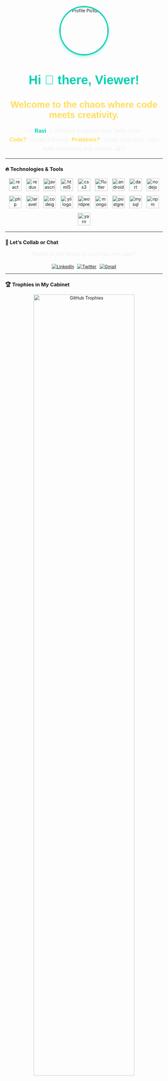 <p align="center">
  <img src="https://media.licdn.com/dms/image/v2/C5603AQEtg96V69MDGg/profile-displayphoto-shrink_800_800/profile-displayphoto-shrink_800_800/0/1614674333625?e=1744848000&v=beta&t=OCPvE_UgiEYtvrY-k_-DbYjIBt4EZoSo40ad1bAb-sY" alt="Profile Picture" width="150" style="border-radius: 50%; border: 4px solid #00d1b2; box-shadow: 0 4px 10px rgba(0, 209, 178, 0.3);">
</p>

<h1 align="center" style="color: #00d1b2; font-family: 'Poppins', sans-serif; font-size: 2.5rem; margin-bottom: 10px;">Hi 👋 there, Viewer!</h1>

<h3 align="center" style="color: #ffdd57; font-family: 'Poppins', sans-serif; font-size: 1.8rem; margin-bottom: 20px;">Welcome to the chaos where code meets creativity.</h3>

<p align="center" style="color: #f0f0f0; font-family: 'Poppins', sans-serif; font-size: 1.1rem; line-height: 1.6;">
  I’m <strong style="color: #00d1b2;">Ravi</strong>, a Software Engineer from Delhi, India. <br> 
  <strong style="color: #ffdd57;">Code?</strong> I speak it fluently. <strong style="color: #ffdd57;">Problems?</strong> I crush them daily. Let’s build something that matters. 💻🔥
</p>

---

### 🔥 Technologies & Tools

<div align="center" style="display: flex; flex-wrap: wrap; justify-content: center; gap: 15px; margin: 20px 0;">
  <!-- Frontend Technologies -->
  <img src="https://cdn.jsdelivr.net/gh/devicons/devicon/icons/react/react-original.svg" height="40" alt="react logo" title="React">
  <img src="https://cdn.jsdelivr.net/gh/devicons/devicon/icons/redux/redux-original.svg" height="40" alt="redux logo" title="Redux">
  <img src="https://cdn.jsdelivr.net/gh/devicons/devicon/icons/javascript/javascript-original.svg" height="40" alt="javascript logo" title="JavaScript">
  <img src="https://cdn.jsdelivr.net/gh/devicons/devicon/icons/html5/html5-original.svg" height="40" alt="html5 logo" title="HTML5">
  <img src="https://cdn.jsdelivr.net/gh/devicons/devicon/icons/css3/css3-original.svg" height="40" alt="css3 logo" title="CSS3">
  <img src="https://cdn.jsdelivr.net/gh/devicons/devicon/icons/flutter/flutter-original.svg" height="40" alt="flutter logo" title="Flutter">
  <img src="https://cdn.jsdelivr.net/gh/devicons/devicon/icons/androidstudio/androidstudio-original.svg" height="40" alt="androidstudio logo" title="Android Studio">
  <img src="https://cdn.jsdelivr.net/gh/devicons/devicon/icons/dart/dart-original.svg" height="40" alt="dart logo" title="Dart">

  <!-- Backend Technologies -->
  <img src="https://cdn.jsdelivr.net/gh/devicons/devicon/icons/nodejs/nodejs-original.svg" height="40" alt="nodejs logo" title="Node.js">
  <img src="https://cdn.jsdelivr.net/gh/devicons/devicon/icons/php/php-original.svg" height="40" alt="php logo" title="PHP">
  <img src="https://cdn.jsdelivr.net/gh/devicons/devicon/icons/laravel/laravel-original.svg" height="40" alt="laravel logo" title="Laravel">
  <img src="https://cdn.jsdelivr.net/gh/devicons/devicon/icons/codeigniter/codeigniter-plain.svg" height="40" alt="codeigniter logo" title="CodeIgniter">
  <img src="https://cdn.jsdelivr.net/gh/devicons/devicon/icons/yii/yii-original.svg" height="40" alt="yii logo" title="Yii">

  <!-- CMS & Others -->
  <img src="https://cdn.jsdelivr.net/gh/devicons/devicon/icons/wordpress/wordpress-original.svg" height="40" alt="wordpress logo" title="WordPress">

  <!-- Databases -->
  <img src="https://cdn.jsdelivr.net/gh/devicons/devicon/icons/mongodb/mongodb-original.svg" height="40" alt="mongodb logo" title="MongoDB">
  <img src="https://cdn.jsdelivr.net/gh/devicons/devicon/icons/postgresql/postgresql-original.svg" height="40" alt="postgresql logo" title="PostgreSQL">
  <img src="https://cdn.jsdelivr.net/gh/devicons/devicon/icons/mysql/mysql-original.svg" height="40" alt="mysql logo" title="MySQL">

  <!-- Tools & Package Managers -->
  <img src="https://cdn.jsdelivr.net/gh/devicons/devicon/icons/npm/npm-original-wordmark.svg" height="40" alt="npm logo" title="NPM">
  <img src="https://cdn.jsdelivr.net/gh/devicons/devicon/icons/yarn/yarn-original.svg" height="40" alt="yarn logo" title="Yarn">
</div>

---

### 💬 Let’s Collab or Chat

<p align="center" style="color: #f0f0f0; font-family: 'Poppins', sans-serif; font-size: 1.1rem; margin-bottom: 20px;">
  <em>Ready to join forces or just roast my code?</em>
</p>

<p align="center" style="display: flex; justify-content: center; gap: 10px;">
  <a href="https://www.linkedin.com/in/ravibajia/">
    <img src="https://img.shields.io/static/v1?message=LinkedIn&logo=linkedin&label=&color=0077B5&logoColor=white&labelColor=&style=for-the-badge" alt="LinkedIn">
  </a>
  <a href="https://twitter.com/ravibajia">
    <img src="https://img.shields.io/static/v1?message=Twitter&logo=twitter&label=&color=1DA1F2&logoColor=white&labelColor=&style=for-the-badge" alt="Twitter">
  </a>
  <a href="mailto:ravi@example.com">
    <img src="https://img.shields.io/static/v1?message=Gmail&logo=gmail&label=&color=D14836&logoColor=white&labelColor=&style=for-the-badge" alt="Gmail">
  </a>
</p>

---

### 🏆 Trophies in My Cabinet

<p align="center">
  <img src="https://github-profile-trophy.vercel.app/?username=RaviBajia&theme=radical&no-frame=true" alt="GitHub Trophies" width="80%">
</p>

---

### 📊 GitHub Glory

<p align="center" style="display: flex; flex-wrap: wrap; justify-content: center; gap: 20px;">
  <img src="https://github-readme-stats.vercel.app/api?username=RaviBajia&show_icons=true&theme=radical&hide_border=true&include_all_commits=true" alt="GitHub Stats" width="45%">
  <img src="https://github-readme-streak-stats.herokuapp.com/?user=RaviBajia&theme=radical&hide_border=true" alt="GitHub Streak" width="45%">
</p>

---

<p align="center" style="color: #00d1b2; font-family: 'Poppins', sans-serif; font-size: 1.2rem; margin-top: 20px;">
  <strong>🌟 Coded with caffeine and chaos by Ravi 🌟</strong>
</p>

<p align="center" style="color: #f0f0f0; font-family: 'Poppins', sans-serif; font-size: 1.1rem;">
  😎 Thank you for visiting my profile!
</p>
